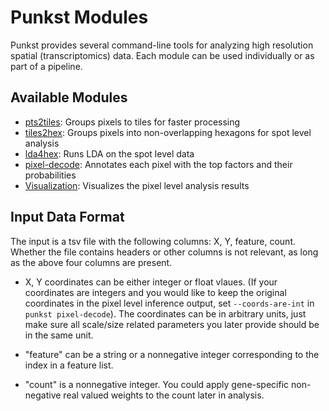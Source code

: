 # Punkst Modules

Punkst provides several command-line tools for analyzing high resolution spatial (transcriptomics) data. Each module can be used individually or as part of a pipeline.

## Available Modules

- [pts2tiles](pts2tiles.md): Groups pixels to tiles for faster processing
- [tiles2hex](tiles2hex.md): Groups pixels into non-overlapping hexagons for spot level analysis
- [lda4hex](lda4hex.md): Runs LDA on the spot level data
- [pixel-decode](pixel-decode.md): Annotates each pixel with the top factors and their probabilities
- [Visualization](visualization.md): Visualizes the pixel level analysis results

## Input Data Format

The input is a tsv file with the following columns: X, Y, feature, count. Whether the file contains headers or other columns is not relevant, as long as the above four columns are present.

- X, Y coordinates can be either integer or float vlaues. (If your coordinates are integers and you would like to keep the original coordinates in the pixel level inference output, set `--coords-are-int` in `punkst pixel-decode`). The coordinates can be in arbitrary units, just make sure all scale/size related parameters you later provide should be in the same unit.

- "feature" can be a string or a nonnegative integer corresponding to the index in a feature list.

- "count" is a nonnegative integer. You could apply gene-specific non-negative real valued weights to the count later in analysis.

